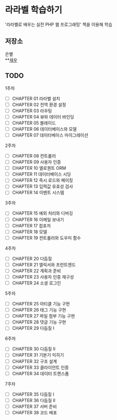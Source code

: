 # 라라벨 학습하기

'라라벨로 배우는 실전 PHP 웹 프로그래밍' 책을 이용해 학습  

## 저장소
은별  
**[재우](https://github.com/jwoosss)

## TODO
1주차
- [ ] CHAPTER 01 라라벨 설치   
- [ ] CHAPTER 02 전역 환경 설정   
- [ ] CHAPTER 03 라우팅 
- [ ] CHAPTER 04 뷰와 데이터 바인딩    
- [ ] CHAPTER 05 블레이드   
- [ ] CHAPTER 06 데이터베이스와 모델 
- [ ] CHAPTER 07 데이터베이스 마이그레이션   

2주차 
- [ ] CHAPTER 08 컨트롤러 
- [ ] CHAPTER 09 사용자 인증 
- [ ] CHAPTER 10 엘로퀀트 ORM 
- [ ] CHAPTER 11 데이터베이스 시딩 
- [ ] CHAPTER 12 즉시 로드와 페이징 
- [ ] CHAPTER 13 입력값 유효성 검사 
- [ ] CHAPTER 14 이벤트 시스템 

3주차
- [ ] CHAPTER 15 예외 처리와 디버깅 
- [ ] CHAPTER 16 이메일 보내기 
- [ ] CHAPTER 17 컴포저 
- [ ] CHAPTER 18 모델 
- [ ] CHAPTER 19 컨트롤러와 도우미 함수 

4주차
- [ ] CHAPTER 20 다듬질 
- [ ] CHAPTER 21 엘릭서와 프런트엔드 
- [ ] CHAPTER 22 계획과 준비 
- [ ] CHAPTER 23 사용자 인증 재구성 
- [ ] CHAPTER 24 소셜 로그인 

5주차
- [ ] CHAPTER 25 아티클 기능 구현 
- [ ] CHAPTER 26 태그 기능 구현 
- [ ] CHAPTER 27 파일 첨부 기능 구현 
- [ ] CHAPTER 28 댓글 기능 구현 
- [ ] CHAPTER 29 다듬질 I 

6주차
- [ ] CHAPTER 30 다듬질 II 
- [ ] CHAPTER 31 기본기 익히기 
- [ ] CHAPTER 32 구조 설계 
- [ ] CHAPTER 33 클라이언트 인증 
- [ ] CHAPTER 34 데이터 트랜스폼 

7주차
- [ ] CHAPTER 35 다듬질 I 
- [ ] CHAPTER 36 다듬질 II 
- [ ] CHAPTER 37 서버 준비 
- [ ] CHAPTER 38 코드 배포 
